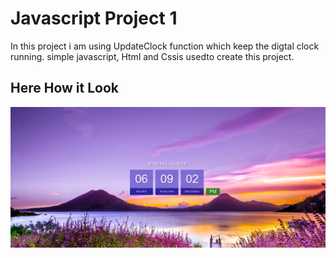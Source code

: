 # Javascript Project 1

In this project i am using UpdateClock function which keep the digtal clock running.
simple javascript, Html and Cssis usedto create this project.

## Here How it Look

![project 1](./Output.png)
